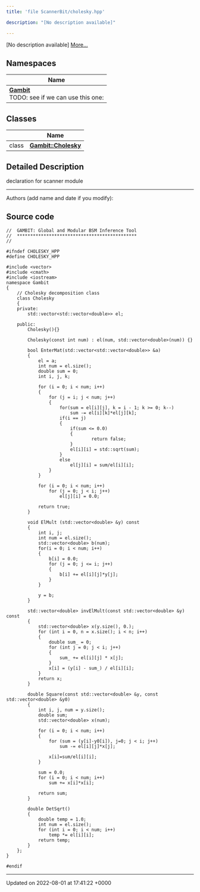 ```yaml
---
title: 'file ScannerBit/cholesky.hpp'

description: "[No description available]"

---
```







[No description available] [More...](#detailed-description)

## Namespaces

| Name           |
| -------------- |
| **[Gambit](/documentation/code/gambit_sphinx/namespaces/namespacegambit/)** <br>TODO: see if we can use this one:  |

## Classes

|                | Name           |
| -------------- | -------------- |
| class | **[Gambit::Cholesky](/documentation/code/gambit_sphinx/classes/classgambit_1_1cholesky/)**  |

## Detailed Description


declaration for scanner module



------------------

Authors (add name and date if you modify): 




## Source code

```
//  GAMBIT: Global and Modular BSM Inference Tool
//  *********************************************
//

#ifndef CHOLESKY_HPP
#define CHOLESKY_HPP

#include <vector>
#include <cmath>
#include <iostream>
namespace Gambit
{
    // Cholesky decomposition class
    class Cholesky
    {
    private:
        std::vector<std::vector<double>> el;
            
    public:
        Cholesky(){}
        
        Cholesky(const int num) : el(num, std::vector<double>(num)) {}
                
        bool EnterMat(std::vector<std::vector<double>> &a)
        {
            el = a;
            int num = el.size();
            double sum = 0;
            int i, j, k;
            
            for (i = 0; i < num; i++)
            {
                for (j = i; j < num; j++)
                {
                    for(sum = el[i][j], k = i - 1; k >= 0; k--)
                        sum -= el[i][k]*el[j][k];
                    if(i == j)
                    {
                        if(sum <= 0.0)
                        {
                                return false;
                        }
                        el[i][i] = std::sqrt(sum);
                    }
                    else
                        el[j][i] = sum/el[i][i];
                }
            }
            
            for (i = 0; i < num; i++)
                for (j = 0; j < i; j++)
                    el[j][i] = 0.0;
                    
            return true;
        }
        
        void ElMult (std::vector<double> &y) const
        {
            int i, j;
            int num = el.size();
            std::vector<double> b(num);
            for(i = 0; i < num; i++)
            {
                b[i] = 0.0;
                for (j = 0; j <= i; j++)
                {
                    b[i] += el[i][j]*y[j];
                }
            }
            
            y = b;
        }

        std::vector<double> invElMult(const std::vector<double> &y) const
        {
            std::vector<double> x(y.size(), 0.);
            for (int i = 0, n = x.size(); i < n; i++)
            {
                double sum_ = 0;
                for (int j = 0; j < i; j++)
                {
                    sum_ += el[i][j] * x[j];
                }
                x[i] = (y[i] - sum_) / el[i][i];
            }
            return x;
        }

        double Square(const std::vector<double> &y, const std::vector<double> &y0)
        {
            int i, j, num = y.size();
            double sum;
            std::vector<double> x(num);
            
            for (i = 0; i < num; i++)
            {
                for (sum = (y[i]-y0[i]), j=0; j < i; j++)
                    sum -= el[i][j]*x[j];
                
                x[i]=sum/el[i][i];
            }
            
            sum = 0.0;
            for (i = 0; i < num; i++)
                sum += x[i]*x[i];
            
            return sum;
        }
        
        double DetSqrt()
        {
            double temp = 1.0;
            int num = el.size();
            for (int i = 0; i < num; i++)
                temp *= el[i][i];
            return temp;
        }
    };
}

#endif
```


-------------------------------

Updated on 2022-08-01 at 17:41:22 +0000
